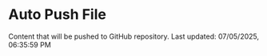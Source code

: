 # Auto Push File

Content that will be pushed to GitHub repository.
Last updated: 07/05/2025, 06:35:59 PM